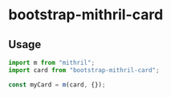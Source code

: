 # bootstrap-mithril-card

## Usage

```javascript
import m from "mithril";
import card from "bootstrap-mithril-card";

const myCard = m(card, {});
```
